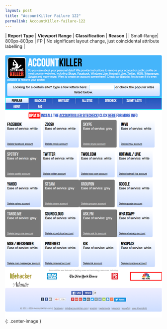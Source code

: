 ```yaml
---
layout: post
title: "AccountKiller Failure 122"
permalink: AccountKiller-failure-122
---
```

| **Report Type** | **Viewport Range** | **Classification** | **Reason** |
| Small-Range| 800px-803px | FP | No significant layout change, just coincidental attribute labelling | 

![Screenshot of the fault](assets/images/AccountKiller/fault122/smallrangeWidth801.png){: .center-image }